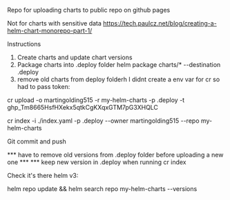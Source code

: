 Repo for uploading charts to public repo on github pages

Not for charts with sensitive data
https://tech.paulcz.net/blog/creating-a-helm-chart-monorepo-part-1/

Instructions

1. Create charts and update chart versions
2. Package charts into .deploy folder
   helm package charts/* --destination .deploy
3. remove old charts from deploy folderh
I didnt create a env var for cr so had to pass token:

cr upload -o martingolding515 -r my-helm-charts -p .deploy -t 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

cr index -i ./index.yaml -p .deploy --owner martingolding515 --repo my-helm-charts

Git commit and push

*** have to remove old versions from .deploy folder before uploading a new one ***
*** keep new version in .deploy when running cr index

Check it's there helm v3:

helm repo update && helm search repo  my-helm-charts --versions
